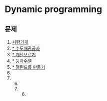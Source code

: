 # Dynamic programming

## 문제
1. [사탕가게](https://github.com/malvr00/Java-algorithm/tree/master/lecture2/stap9/stap9-1)
2. [* 수도배관공사](https://github.com/malvr00/Java-algorithm/tree/master/lecture2/stap9/stap9-2)
3. [* 계단오르기](https://github.com/malvr00/Java-algorithm/tree/master/lecture2/stap9/stap9-3)
4. [* 등차수열](https://github.com/malvr00/Java-algorithm/tree/master/lecture2/stap9/stap9-4)
5. [* 팰린드롬 만들기](https://github.com/malvr00/Java-algorithm/tree/master/lecture2/stap9/stap9-5)
6. [](https://github.com/malvr00/Java-algorithm/tree/master/lecture2/stap9/stap9-6)
7. 6. [](https://github.com/malvr00/Java-algorithm/tree/master/lecture2/stap9/stap9-7)
   7. 6. [](https://github.com/malvr00/Java-algorithm/tree/master/lecture2/stap9/stap9-8)
